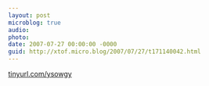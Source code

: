 ```yaml
---
layout: post
microblog: true
audio: 
photo: 
date: 2007-07-27 00:00:00 -0000
guid: http://xtof.micro.blog/2007/07/27/t171140042.html
---
```

[tinyurl.com/ysowgy](http://tinyurl.com/ysowgy)
